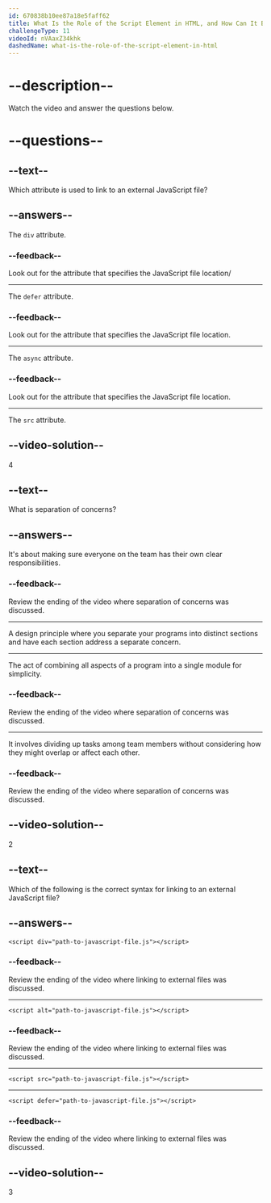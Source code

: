 ```yaml
---
id: 670838b10ee87a18e5faff62
title: What Is the Role of the Script Element in HTML, and How Can It Be Used to Link to External JavaScript Files?
challengeType: 11
videoId: nVAaxZ34khk
dashedName: what-is-the-role-of-the-script-element-in-html
---
```


# --description--

Watch the video and answer the questions below.

# --questions--

## --text--

Which attribute is used to link to an external JavaScript file?

## --answers--

The `div` attribute.

### --feedback--

Look out for the attribute that specifies the JavaScript file location/

---

The `defer` attribute.

### --feedback--

Look out for the attribute that specifies the JavaScript file location.

---

The `async` attribute.

### --feedback--

Look out for the attribute that specifies the JavaScript file location.

---

The `src` attribute.

## --video-solution--

4

## --text--

What is separation of concerns?

## --answers--

It's about making sure everyone on the team has their own clear responsibilities.

### --feedback--

Review the ending of the video where separation of concerns was discussed.

---

A design principle where you separate your programs into distinct sections and have each section address a separate concern.

---

The act of combining all aspects of a program into a single module for simplicity.

### --feedback--

Review the ending of the video where separation of concerns was discussed.

---

It involves dividing up tasks among team members without considering how they might overlap or affect each other.

### --feedback--

Review the ending of the video where separation of concerns was discussed.

## --video-solution--

2

## --text--

Which of the following is the correct syntax for linking to an external JavaScript file? 

## --answers--

`<script div="path-to-javascript-file.js"></script>`

### --feedback--

Review the ending of the video where linking to external files was discussed.

---

`<script alt="path-to-javascript-file.js"></script>`

### --feedback--

Review the ending of the video where linking to external files was discussed.

---

`<script src="path-to-javascript-file.js"></script>`

---

`<script defer="path-to-javascript-file.js"></script>`

### --feedback--

Review the ending of the video where linking to external files was discussed.

## --video-solution--

3

